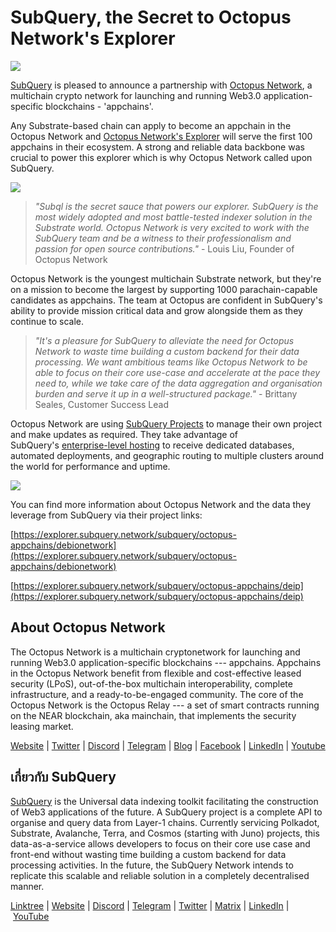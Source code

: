 # SubQuery, the Secret to Octopus Network's Explorer

![](https://miro.medium.com/max/1400/0*L-iwfkjolqMgQFdZ)

[SubQuery](https://subquery.network/) is pleased to announce a partnership with [Octopus Network](https://oct.network/), a multichain crypto network for launching and running Web3.0 application-specific blockchains - 'appchains'.

Any Substrate-based chain can apply to become an appchain in the Octopus Network and [Octopus Network's Explorer](https://explorer.mainnet.oct.network/?appchain=myriad#/home) will serve the first 100 appchains in their ecosystem. A strong and reliable data backbone was crucial to power this explorer which is why Octopus Network called upon SubQuery.

![](https://miro.medium.com/max/1400/0*D2Sw6oStmTwXntdy)

> _"Subql is the secret sauce that powers our explorer. SubQuery is the most widely adopted and most battle-tested indexer solution in the Substrate world. Octopus Network is very excited to work with the SubQuery team and be a witness to their professionalism and passion for open source contributions."_ - Louis Liu, Founder of Octopus Network

Octopus Network is the youngest multichain Substrate network, but they're on a mission to become the largest by supporting 1000 parachain-capable candidates as appchains. The team at Octopus are confident in SubQuery's ability to provide mission critical data and grow alongside them as they continue to scale.

> _"It's a pleasure for SubQuery to alleviate the need for Octopus Network to waste time building a custom backend for their data processing. We want ambitious teams like Octopus Network to be able to focus on their core use-case and accelerate at the pace they need to, while we take care of the data aggregation and organisation burden and serve it up in a well-structured package."_ - Brittany Seales, Customer Success Lead

Octopus Network are using [SubQuery Projects](https://project.subquery.network/) to manage their own project and make updates as required. They take advantage of SubQuery's [enterprise-level hosting](../blogs/20211228-enterprise-hosted.md) to receive dedicated databases, automated deployments, and geographic routing to multiple clusters around the world for performance and uptime.

![](https://miro.medium.com/max/1400/0*1Rka7djNvrRgmstE)

You can find more information about Octopus Network and the data they leverage from SubQuery via their project links:

[https://explorer.subquery.network/subquery/octopus-appchains/debionetwork](https://explorer.subquery.network/subquery/octopus-appchains/debionetwork)

[https://explorer.subquery.network/subquery/octopus-appchains/deip](https://explorer.subquery.network/subquery/octopus-appchains/deip)

## About Octopus Network

The Octopus Network is a multichain cryptonetwork for launching and running Web3.0 application-specific blockchains --- appchains. Appchains in the Octopus Network benefit from flexible and cost-effective leased security (LPoS), out-of-the-box multichain interoperability, complete infrastructure, and a ready-to-be-engaged community. The core of the Octopus Network is the Octopus Relay --- a set of smart contracts running on the NEAR blockchain, aka mainchain, that implements the security leasing market.

[Website](https://oct.network/) | [Twitter](https://twitter.com/oct_network) | [Discord](https://discord.com/invite/6GTJBkZA9Q) | [Telegram](https://t.me/octopusnetwork) | [Blog](https://medium.com/@octopuswolfi82021) | [Facebook](https://www.facebook.com/TheOctopusNetwork/) | [LinkedIn](https://www.linkedin.com/company/theoctopusnetwork) | [Youtube](https://www.youtube.com/channel/UCkMYDmXdgjCBTBggSEAy0ZQ?sub_confirmation=1)

## เกี่ยวกับ SubQuery

[SubQuery](https://subquery.network/) is the Universal data indexing toolkit facilitating the construction of Web3 applications of the future. A SubQuery project is a complete API to organise and query data from Layer-1 chains. Currently servicing Polkadot, Substrate, Avalanche, Terra, and Cosmos (starting with Juno) projects, this data-as-a-service allows developers to focus on their core use case and front-end without wasting time building a custom backend for data processing activities. In the future, the SubQuery Network intends to replicate this scalable and reliable solution in a completely decentralised manner.

​​[Linktree](https://linktr.ee/subquerynetwork) | [Website](https://subquery.network/) | [Discord](https://discord.com/invite/78zg8aBSMG) | [Telegram](https://t.me/subquerynetwork) | [Twitter](https://twitter.com/subquerynetwork) | [Matrix](https://matrix.to/#/#subquery:matrix.org) | [LinkedIn](https://www.linkedin.com/company/subquery) | [YouTube](https://www.youtube.com/channel/UCi1a6NUUjegcLHDFLr7CqLw)
